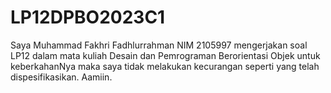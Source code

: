 # LP12DPBO2023C1

Saya Muhammad Fakhri Fadhlurrahman NIM 2105997 mengerjakan soal LP12 dalam mata kuliah Desain dan Pemrograman Berorientasi Objek untuk keberkahanNya maka saya tidak melakukan kecurangan seperti yang telah dispesifikasikan. Aamiin.

